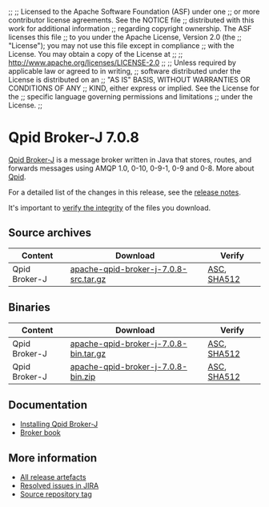 ;;
;; Licensed to the Apache Software Foundation (ASF) under one
;; or more contributor license agreements.  See the NOTICE file
;; distributed with this work for additional information
;; regarding copyright ownership.  The ASF licenses this file
;; to you under the Apache License, Version 2.0 (the
;; "License"); you may not use this file except in compliance
;; with the License.  You may obtain a copy of the License at
;; 
;;   http://www.apache.org/licenses/LICENSE-2.0
;; 
;; Unless required by applicable law or agreed to in writing,
;; software distributed under the License is distributed on an
;; "AS IS" BASIS, WITHOUT WARRANTIES OR CONDITIONS OF ANY
;; KIND, either express or implied.  See the License for the
;; specific language governing permissions and limitations
;; under the License.
;;

# Qpid Broker-J 7.0.8

[Qpid Broker-J]({{site_url}}/components/broker-j/index.html) is a message broker written in Java that stores, routes,
and forwards messages using AMQP 1.0, 0-10, 0-9-1, 0-9 and 0-8.  More about
[Qpid]({{site_url}}/index.html).

For a detailed list of the changes in this release, see the [release
notes](release-notes.html).

It's important to [verify the
integrity]({{site_url}}/download.html#verify-what-you-download) of the
files you download.

## Source archives

| Content | Download | Verify |
|---------|----------|--------|
| Qpid Broker-J | [apache-qpid-broker-j-7.0.8-src.tar.gz](http://archive.apache.org/dist/qpid/broker-j/7.0.8/apache-qpid-broker-j-7.0.8-src.tar.gz) | [ASC](https://archive.apache.org/dist/qpid/broker-j/7.0.8/apache-qpid-broker-j-7.0.8-src.tar.gz.asc), [SHA512](https://archive.apache.org/dist/qpid/broker-j/7.0.8/apache-qpid-broker-j-7.0.8-src.tar.gz.sha512) |

## Binaries

| Content | Download | Verify |
|---------|----------|--------|
| Qpid Broker-J | [apache-qpid-broker-j-7.0.8-bin.tar.gz](http://archive.apache.org/dist/qpid/broker-j/7.0.8/binaries/apache-qpid-broker-j-7.0.8-bin.tar.gz) | [ASC](https://archive.apache.org/dist/qpid/broker-j/7.0.8/binaries/apache-qpid-broker-j-7.0.8-bin.tar.gz.asc), [SHA512](https://archive.apache.org/dist/qpid/broker-j/7.0.8/binaries/apache-qpid-broker-j-7.0.8-bin.tar.gz.sha512) |
| Qpid Broker-J | [apache-qpid-broker-j-7.0.8-bin.zip](http://archive.apache.org/dist/qpid/broker-j/7.0.8/binaries/apache-qpid-broker-j-7.0.8-bin.zip) | [ASC](https://archive.apache.org/dist/qpid/broker-j/7.0.8/binaries/apache-qpid-broker-j-7.0.8-bin.zip.asc), [SHA512](https://archive.apache.org/dist/qpid/broker-j/7.0.8/binaries/apache-qpid-broker-j-7.0.8-bin.zip.sha512) |

## Documentation


<div class="two-column" markdown="1">

 - [Installing Qpid Broker-J](book/Java-Broker-Installation.html)
 - [Broker book](book/index.html)

</div>


## More information

 - [All release artefacts](http://archive.apache.org/dist/qpid/broker-j/7.0.8)
 - [Resolved issues in JIRA](https://issues.apache.org/jira/issues/?jql=project+%3D+QPID+AND+fixVersion+%3D+%27qpid-java-broker-7.0.8%27+AND+resolution+%3D+%27fixed%27+ORDER+BY+priority+DESC)
 - [Source repository tag](https://gitbox.apache.org/repos/asf/qpid-broker-j.git/tree/refs/tags/7.0.8)

<script type="text/javascript">
  _deferredFunctions.push(function() {
      if ("7.0.8" === "{{current_broker_j_release}}" || "7.0.8" === "{{other_broker_j_release}}") {
          _modifyCurrentReleaseLinks();
      }
  });
</script>